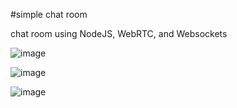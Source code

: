 #simple chat room 


chat room  using NodeJS, WebRTC, and Websockets

![image](https://user-images.githubusercontent.com/96706954/184279406-08df66c6-995c-40c0-baa6-01279d002aba.png)


![image](https://user-images.githubusercontent.com/96706954/184279433-d45349dd-1ee9-4ad8-a20b-9d32ba5a352a.png)


![image](https://user-images.githubusercontent.com/96706954/184279532-1dd59ddf-a079-4df2-8732-cbbaa1e93858.png)
